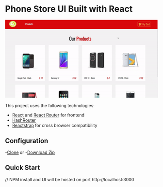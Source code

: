 # Phone Store UI Built with React

![Final App](https://github.com/derekwebdevcom/phonestore/blob/master/src/components/Cart/phone.gif)

This project uses the following technologies:

- [React](https://reactjs.org) and [React Router](https://reacttraining.com/react-router/) for frontend
- [HashRouter](https://www.npmjs.com/package/hash-router) 
- [Reactstrap](https://reactstrap.github.io/) for cross browser compatibility

## Configuration
-[Clone](https://github.com/derekwebdevcom/phonestore.git) or
-[Download Zip](https://github.com/derekwebdevcom/hotelbooking/archive/master.zip)


## Quick Start
// NPM install and UI will be hosted on port
 http://localhost:3000


